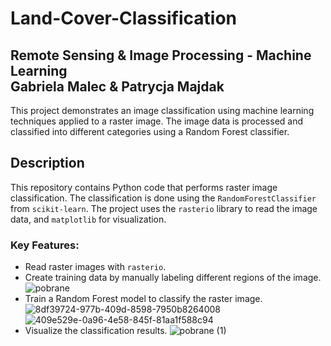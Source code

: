# Land-Cover-Classification

Remote Sensing & Image Processing - Machine Learning <br>
Gabriela Malec & Patrycja Majdak
---

This project demonstrates an image classification using machine learning techniques applied to a raster image. The image data is processed and classified into different categories using a Random Forest classifier.

## Description

This repository contains Python code that performs raster image classification. The classification is done using the `RandomForestClassifier` from `scikit-learn`. The project uses the `rasterio` library to read the image data, and `matplotlib` for visualization.

### Key Features:
- Read raster images with `rasterio`.
- Create training data by manually labeling different regions of the image.
  ![pobrane](https://github.com/user-attachments/assets/ad769544-ecef-42de-9e3e-7d3e25bb78e7)
- Train a Random Forest model to classify the raster image.
  ![8df39724-977b-409d-8598-7950b8264008](https://github.com/user-attachments/assets/08b6bf02-19c7-4361-a10d-80c863c1750f)
  ![409e529e-0a96-4e58-845f-81aa1f588c94](https://github.com/user-attachments/assets/f1022590-b464-43bc-be5a-9b1c6c5deedd)
- Visualize the classification results.
  ![pobrane (1)](https://github.com/user-attachments/assets/3800da35-ee8c-46ac-823d-d07f307d7fc9)

